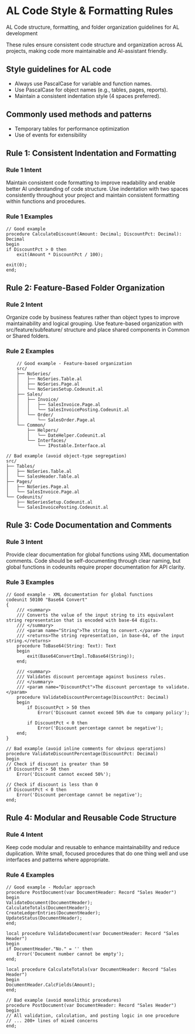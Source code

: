 # AL Code Style & Formatting Rules

AL Code structure, formatting, and folder organization guidelines for AL development

These rules ensure consistent code structure and organization across AL projects, making code more maintainable and AI-assistant friendly.

## Style guidelines for AL code

- Always use PascalCase for variable and function names.
- Use PascalCase for object names (e.g., tables, pages, reports).
- Maintain a consistent indentation style (4 spaces preferred).

## Commonly used methods and patterns

- Temporary tables for performance optimization
- Use of events for extensibility

## Rule 1: Consistent Indentation and Formatting

### Rule 1 Intent

Maintain consistent code formatting to improve readability and enable better AI understanding of code structure. Use indentation with two spaces consistently throughout your project and maintain consistent formatting within functions and procedures.

### Rule 1 Examples

``` AL
// Good example
procedure CalculateDiscount(Amount: Decimal; DiscountPct: Decimal): Decimal
begin
if DiscountPct > 0 then
    exit(Amount * DiscountPct / 100);
    
exit(0);
end;
```

## Rule 2: Feature-Based Folder Organization

### Rule 2 Intent

Organize code by business features rather than object types to improve maintainability and logical grouping. Use feature-based organization with src/feature/subfeature/ structure and place shared components in Common or Shared folders.

### Rule 2 Examples

``` AL
    // Good example - Feature-based organization
    src/
    ├── NoSeries/
    │   ├── NoSeries.Table.al
    │   ├── NoSeries.Page.al
    │   └── NoSeriesSetup.Codeunit.al
    ├── Sales/
    │   ├── Invoice/
    │   │   ├── SalesInvoice.Page.al
    │   │   └── SalesInvoicePosting.Codeunit.al
    │   └── Order/
    │       └── SalesOrder.Page.al
    └── Common/
        ├── Helpers/
        │   └── DateHelper.Codeunit.al
        └── Interfaces/
            └── IPostable.Interface.al
```

``` AL
// Bad example (avoid object-type segregation)
src/
├── Tables/
│   ├── NoSeries.Table.al
│   └── SalesHeader.Table.al
├── Pages/
│   ├── NoSeries.Page.al
│   └── SalesInvoice.Page.al
└── Codeunits/
    ├── NoSeriesSetup.Codeunit.al
    └── SalesInvoicePosting.Codeunit.al
```

## Rule 3: Code Documentation and Comments

### Rule 3 Intent

Provide clear documentation for global functions using XML documentation comments. Code should be self-documenting through clear naming, but global functions in codeunits require proper documentation for API clarity.

### Rule 3 Examples

``` AL
// Good example - XML documentation for global functions
codeunit 50100 "Base64 Convert"
{
    /// <summary>
    /// Converts the value of the input string to its equivalent string representation that is encoded with base-64 digits.
    /// </summary>
    /// <param name="String">The string to convert.</param>
    /// <returns>The string representation, in base-64, of the input string.</returns>
    procedure ToBase64(String: Text): Text
    begin
        exit(Base64ConvertImpl.ToBase64(String));
    end;

    /// <summary>
    /// Validates discount percentage against business rules.
    /// </summary>
    /// <param name="DiscountPct">The discount percentage to validate.</param>
    procedure ValidateDiscountPercentage(DiscountPct: Decimal)
    begin
        if DiscountPct > 50 then
            Error('Discount cannot exceed 50% due to company policy');
            
        if DiscountPct < 0 then
            Error('Discount percentage cannot be negative');
    end;
}
```

``` AL
// Bad example (avoid inline comments for obvious operations)
procedure ValidateDiscountPercentage(DiscountPct: Decimal)
begin
// Check if discount is greater than 50
if DiscountPct > 50 then
    Error('Discount cannot exceed 50%');
    
// Check if discount is less than 0
if DiscountPct < 0 then
    Error('Discount percentage cannot be negative');
end;
```

## Rule 4: Modular and Reusable Code Structure

### Rule 4 Intent

Keep code modular and reusable to enhance maintainability and reduce duplication. Write small, focused procedures that do one thing well and use interfaces and patterns where appropriate.

### Rule 4 Examples

``` AL
// Good example - Modular approach
procedure PostDocument(var DocumentHeader: Record "Sales Header")
begin
ValidateDocument(DocumentHeader);
CalculateTotals(DocumentHeader);
CreateLedgerEntries(DocumentHeader);
UpdateStatus(DocumentHeader);
end;

local procedure ValidateDocument(var DocumentHeader: Record "Sales Header")
begin
if DocumentHeader."No." = '' then
    Error('Document number cannot be empty');
end;

local procedure CalculateTotals(var DocumentHeader: Record "Sales Header")
begin
DocumentHeader.CalcFields(Amount);
end;
```

```AL
// Bad example (avoid monolithic procedures)
procedure PostDocument(var DocumentHeader: Record "Sales Header")
begin
// All validation, calculation, and posting logic in one procedure
// ... 200+ lines of mixed concerns
end;
```
